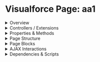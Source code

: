 # Visualforce Page: aa1

<details>
<summary>Overview</summary>

## Visualforce Page Overview: aa1

This page demonstrates various Visualforce components, controllers,

### Purpose of the Page
To serve as a comprehensive test case for a Visualforce documentation parser.



### Metadata
- **API Version**: 56
- **Label**: Comprehensive Test Page

</details>

<details>
<summary>Controllers / Extensions</summary>

## Key Controllers / Extensions Used
- **Standard Controller**: Account
- **Custom Controller**: MyCustomController
- **Extensions**: 
  - MyExtensionController
  - AnotherExtension

</details>

<details>
<summary>Properties & Methods</summary>

## Properties
No public properties found in associated Apex controllers/extensions.

## Methods
| Name | Return Type | Parameters | Visibility | Modifiers | Description |
| ------ | ------------- | ------------ | ------------ | ----------- | ------------- |
| `saveAccount` | `PageReference` | `(String accountId)` | `` | `None` |  |
| `isValid` | `Boolean` | `()` | `` | `None` |  |
| `doSomethingInner` | `void` | `()` | `` | `None` |  |
| `processData` | `void` | `(List<String> dataList, Integer quantity)` | `` | `None` |  |
| `fetchContactDetails` | `void` | `()` | `` | `None` |  |
| `internalMethod` | `void` | `()` | `` | `None` |  |
| `getStaticInfo` | `String` | `()` | `` | `None` |  |
| `doSomethingElse` | `PageReference` | `()` | `` | `None` |  |

</details>

<details>
<summary>Page Structure</summary>

### Forms
- Contains 1 `apex:form` component(s)

### Inputs
The page utilizes the following input bindings/fields:
- `{!Account.Name}`
- `{!myCustomController.myStringProperty}`
- `{!MyExtensionController.myBooleanProperty}`
- `{!myCustomController.selectedOption}`

### Buttons
The page has buttons/links linked to the following actions:
- `{!myCustomController.saveAccount}`
- `{!Account.delete}`

</details>

<details>
<summary>Page Blocks</summary>
## Page Blocks on the Page
No `apex:pageBlock` components detected.
</details>

<details>
<summary>AJAX Interactions</summary>

The page includes `apex:actionSupport` components:
- **Event**: `onmouseover`
  
  - **Action**: `{!MyExtensionController.fetchContactDetails}`
  - **Status**: `loadingStatus`

### Output Panels
- **ID**: `contactDetailPanel`
  - **Layout**: block
  - **Content Preview**: "<h3>Contact Details (AJAX Loaded)      <p>Details for contact ID: {!MyExtensionController.selectedContactId}"

</details>

<details>
<summary>Dependencies & Scripts</summary>

### Objects
- `Account`
- `MyCustomController`
- `MyExtensionController`
- `AnotherExtension`
- `User`
- `CurrentPage`

### Fields
- `$User`
- `Account`
- `$CurrentPage`
- `$Organization`
- `MyExtensionController`
- `MyCustomController`

### Custom Components
- `<c:MyCustomHeader>`

### Scripts
- inline: `
        function greet() {
            console.log('Hello from a script on {!Account.Name} page!');
            // This is a comment inside a script
            var myVar = '{!MyCustomController.myStringProperty}';
        }
        window.onload = greet;
    `
- inline: ``

</details>